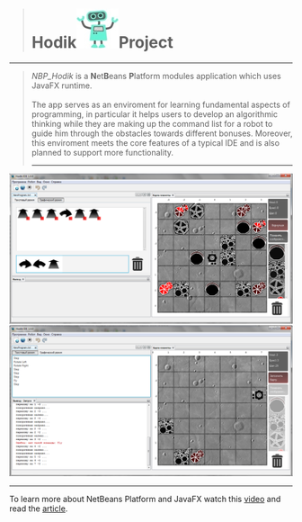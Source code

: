 > # Hodik<img src="/NBP_Hodik/_resources/img/robo.jpg"/>Project 
<hr/>

> *NBP_Hodik* is a **N**et**B**eans **P**latform modules application which uses JavaFX runtime.<br/><br/>
The app serves as an enviroment for learning fundamental aspects of programming, in particular it helps users to develop an algorithmic thinking while they are making up the command list for a robot to guide him through the obstacles towards different bonuses. Moreover, this enviroment meets the core features of a typical IDE and is  also planned to support more functionality.<br/><hr/>

<img src="/NBP_Hodik/_resources/img/scr1.bmp"/>

<img src="/NBP_Hodik/_resources/img/scr2.bmp"/>
<hr/>

To learn more about NetBeans Platform and JavaFX watch this <a href="https://youtu.be/o71rPQ7GSwc">video</a> and read the <a href="https://netbeans.org/features/platform/all-docs.html">article</a>.